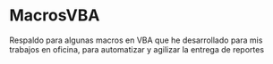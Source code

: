 # MacrosVBA
Respaldo para algunas macros en VBA que he desarrollado para mis trabajos en oficina, para automatizar y agilizar la entrega de reportes
